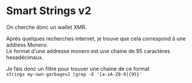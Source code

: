 # Smart Strings v2

On cherche donc un wallet XMR.  

Après quelques recherches internet, je trouve que cela correspond à une address Monero.  
Le format d'une addresse monero est une chaine de 95 caractères hexadécimaux.

Je fais donc un filtre pour trouver une chaine de ce format  
`strings my-own-garbagev2 |grep -E '[a-zA-Z0-9]{95}'`